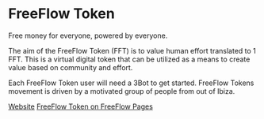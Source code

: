 # FreeFlow Token

Free money for everyone, powered by everyone.

The aim of the FreeFlow Token (FFT) is to value human effort translated to 1 FFT. This is a virtual digital token that can be utilized as a means to create value based on community and effort.  

Each FreeFlow Token user will need a 3Bot to get started.
FreeFlow Tokens movement is driven by a motivated group of people from out of Ibiza.


[Website](www.freeflowtokens.com)
[FreeFlow Token on FreeFlow Pages](https://freeflowpages.com/s/freeflowtoken/)